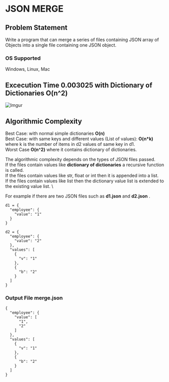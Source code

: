 # JSON MERGE

## Problem Statement
Write a program that can merge a series of files containing JSON array of Objects
into a single file containing one JSON object.

### OS Supported
Windows, Linux, Mac

## Excecution Time 0.003025 with Dictionary of Dictionaries O(n^2)

![Imgur](https://i.imgur.com/RqaOKcz.png)

## Algorithmic Complexity

Best Case: with normal simple dictionaries <b>O(n)</b>
\
Best Case: with same keys and different values (List of values): <b>O(n*k)</b> where k is the number of items in d2 values of same key in d1.
\
Worst Case  <b>O(n^2)</b> where it contains dictionary of dictionaries.

The algorithmic complexity depends on the types of JSON files passed. 
\
If the files contain values like <b>dictionary of dictionaries</b> a recursive function is called.
\
If the files contain values like str, float or int then it is appended into a list.
\
If the files contain values like list then the dictionary value list is extended to the existing value list.
\

For example if there are two JSON files such as <b>d1.json</b> and <b>d2.json</b> .

~~~
d1 = {
  "employee": {
    "value": "1"
  }
}
~~~
~~~
d2 = {
  "employee": {
    "value": "2"
  },
  "values": [
    {
      "v": "1"
    },
    {
      "b": "2"
    }
  ]
}
~~~

### Output File merge.json

~~~
{
  "employee": {
    "value": [
      "1",
      "2"
    ]
  },
  "values": [
    {
      "v": "1"
    },
    {
      "b": "2"
    }
  ]
}
~~~


